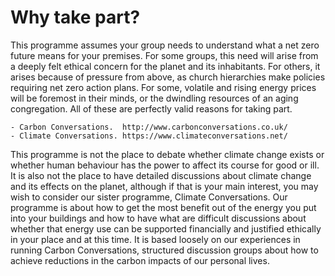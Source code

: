 # Why take part?

This programme assumes your group needs to understand what a net zero future means for your premises.  For some groups, this need will arise from a deeply felt ethical concern for the planet and its inhabitants.  For others, it arises because of pressure from above, as church hierarchies make policies requiring net zero action plans.  For some, volatile and rising energy prices will be foremost in their minds, or the dwindling resources of an aging congregation.  All of these are perfectly valid reasons for taking part. 

```{sidebar} Further reading
- Carbon Conversations.  http://www.carbonconversations.co.uk/
- Climate Conversations. https://www.climateconversations.net/
```

This programme is not the place to debate whether climate change exists or whether human behaviour has the power to affect its course for good or ill.  It is also not the place to have detailed discussions about climate change and its effects on the planet, although if that is your main interest, you may wish to consider our sister programme, Climate Conversations.  Our programme is about how to get the most benefit out of the energy you put into your buildings and how to have what are difficult discussions about whether that energy use can be supported financially and justified ethically in your place and at this time.   It is based loosely on our experiences in running Carbon Conversations, structured discussion groups about how to achieve reductions in the carbon impacts of our personal lives.  



